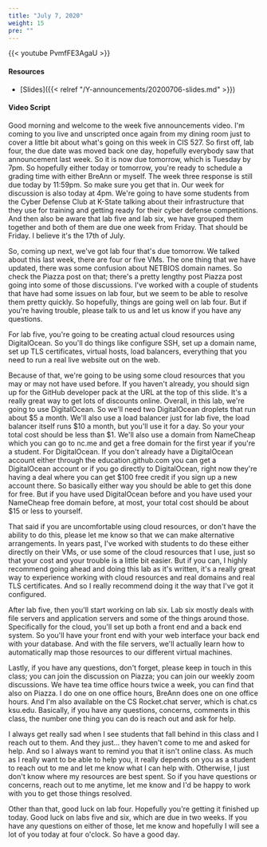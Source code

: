 ```yaml
---
title: "July 7, 2020"
weight: 15
pre: ""
---
```


{{< youtube PvmfFE3AgaU >}}

#### Resources

* [Slides]({{< relref "/Y-announcements/20200706-slides.md" >}})

#### Video Script

Good morning and welcome to the week five announcements video. I'm coming to you live and unscripted once again from my dining room just to cover a little bit about what's going on this week in CIS 527. So first off, lab four, the due date was moved back one day, hopefully everybody saw that announcement last week. So it is now due tomorrow, which is Tuesday by 7pm. So hopefully either today or tomorrow, you're ready to schedule a grading time with either BreAnn or myself. The week three response is still due today by 11:59pm. So make sure you get that in. Our week for discussion is also today at 4pm. We're going to have some students from the Cyber Defense Club at K-State talking about their infrastructure that they use for training and getting ready for their cyber defense competitions. And then also be aware that lab five and lab six, we have grouped them together and both of them are due one week from Friday. That should be Friday. I believe it's the 17th of July. 

So, coming up next, we've got lab four that's due tomorrow. We talked about this last week, there are four or five VMs. The one thing that we have updated, there was some confusion about NETBIOS domain names. So check the Piazza post on that; there's a pretty lengthy post Piazza post going into some of those discussions. I've worked with a couple of students that have had some issues on lab four, but we seem to be able to resolve them pretty quickly. So hopefully, things are going well on lab four. But if you're having trouble, please talk to us and let us know if you have any questions.

For lab five, you're going to be creating actual cloud resources using DigitalOcean. So you'll do things like configure SSH, set up a domain name, set up TLS certificates, virtual hosts, load balancers, everything that you need to run a real live website out on the web. 

Because of that, we're going to be using some cloud resources that you may or may not have used before. If you haven't already, you should sign up for the GitHub developer pack at the URL at the top of this slide. It's a really great way to get lots of discounts online. Overall, in this lab, we're going to use DigitalOcean. So we'll need two DigitalOcean droplets that run about $5 a month. We'll also use a load balancer just for lab five, the load balancer itself runs $10 a month, but you'll use it for a day. So your your total cost should be less than $1. We'll also use a domain from NameCheap which you can go to nc.me and get a free domain for the first year if you're a student. For DigitalOcean. If you don't already have a DigitalOcean account either through the education.github.com you can get a DigitalOcean account or if you go directly to DigitalOcean, right now they're having a deal where you can get $100 free credit if you sign up a new account there. So basically either way you should be able to get this done for free. But if you have used DigitalOcean before and you have used your NameCheap free domain before, at most, your total cost should be about $15 or less to yourself. 

That said if you are uncomfortable using cloud resources, or don't have the ability to do this, please let me know so that we can make alternative arrangements. In years past, I've worked with students to do these either directly on their VMs, or use some of the cloud resources that I use, just so that your cost and your trouble is a little bit easier. But if you can, I highly recommend going ahead and doing this lab as it's written, it's a really great way to experience working with cloud resources and real domains and real TLS certificates. And so I really recommend doing it the way that I've got it configured.

After lab five, then you'll start working on lab six. Lab six mostly deals with file servers and application servers and some of the things around those. Specifically for the cloud, you'll set up both a front end and a back end system. So you'll have your front end with your web interface your back end with your database. And with the file servers, we'll actually learn how to automatically map those resources to our different virtual machines.

Lastly, if you have any questions, don't forget, please keep in touch in this class; you can join the discussion on Piazza; you can join our weekly zoom discussions. We have tea time office hours twice a week, you can find that also on Piazza. I do one on one office hours, BreAnn does one on one office hours. And I'm also available on the CS Rocket.chat server, which is chat.cs ksu.edu. Basically, if you have any questions, concerns, comments in this class, the number one thing you can do is reach out and ask for help. 

I always get really sad when I see students that fall behind in this class and I reach out to them. And they just... they haven't come to me and asked for help. And so I always want to remind you that it isn't online class. As much as I really want to be able to help you, it really depends on you as a student to reach out to me and let me know what I can help with. Otherwise, I just don't know where my resources are best spent. So if you have questions or concerns, reach out to me anytime, let me know and I'd be happy to work with you to get those things resolved. 

Other than that, good luck on lab four. Hopefully you're getting it finished up today. Good luck on labs five and six, which are due in two weeks. If you have any questions on either of those, let me know and hopefully I will see a lot of you today at four o'clock. So have a good day.

